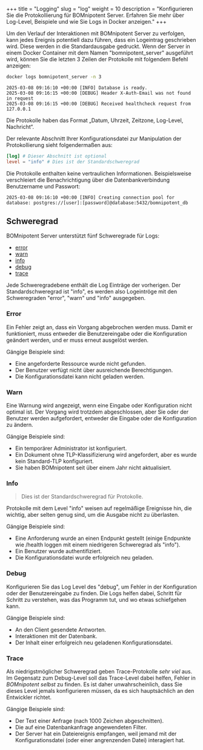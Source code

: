 +++
title = "Logging"
slug = "log"
weight = 10
description = "Konfigurieren Sie die Protokollierung für BOMnipotent Server. Erfahren Sie mehr über Log-Level, Beispiele und wie Sie Logs in Docker anzeigen."
+++

Um den Verlauf der Interaktionen mit BOMnipotent Server zu verfolgen, kann jedes Ereignis potentiell dazu führen, dass ein Logeintrag geschrieben wird. Diese werden in die Standardausgabe gedruckt. Wenn der Server in einem Docker Container mit dem Namen "bomnipotent_server" ausgeführt wird, können Sie die letzten 3 Zeilen der Protokolle mit folgendem Befehl anzeigen:
```bash
docker logs bomnipotent_server -n 3
```
``` {wrap="false" title="output"}
2025-03-08 09:16:10 +00:00 [INFO] Database is ready.
2025-03-08 09:16:15 +00:00 [DEBUG] Header X-Auth-Email was not found in request
2025-03-08 09:16:15 +00:00 [DEBUG] Received healthcheck request from 127.0.0.1
```

Die Protokolle haben das Format „Datum, Uhrzeit, Zeitzone, Log-Level, Nachricht“.

Der relevante Abschnitt Ihrer Konfigurationsdatei zur Manipulation der Protokollierung sieht folgendermaßen aus:
```toml
[log] # Dieser Abschnitt ist optional
level = "info" # Dies ist der Standardschweregrad
```

Die Protokolle enthalten keine vertraulichen Informationen. Beispielsweise verschleiert die Benachrichtigung über die Datenbankverbindung Benutzername und Passwort:
``` {wrap="false" title="output"}
2025-03-08 09:16:10 +00:00 [INFO] Creating connection pool for database: postgres://[user]:[password]@database:5432/bomnipotent_db
```

## Schweregrad

BOMnipotent Server unterstützt fünf Schweregrade für Logs:
- [error](#error)
- [warn](#warn)
- [info](#info)
- [debug](#debug)
- [trace](#trace)

Jede Schweregradebene enthält die Log Einträge der vorherigen. Der Standardschweregrad ist "info", es werden also Logeintröge mit den Schweregraden "error", "warn" und "info" ausgegeben.

### Error

Ein Fehler zeigt an, dass ein Vorgang abgebrochen werden muss. Damit er funktioniert, muss entweder die Benutzereingabe oder die Konfiguration geändert werden, und er muss erneut ausgelöst werden.

Gängige Beispiele sind:
- Eine angeforderte Ressource wurde nicht gefunden.
- Der Benutzer verfügt nicht über ausreichende Berechtigungen.
- Die Konfigurationsdatei kann nicht geladen werden.

### Warn

Eine Warnung wird angezeigt, wenn eine Eingabe oder Konfiguration nicht optimal ist. Der Vorgang wird trotzdem abgeschlossen, aber Sie oder der Benutzer werden aufgefordert, entweder die Eingabe oder die Konfiguration zu ändern.

Gängige Beispiele sind:
- Ein temporärer Administrator ist konfiguriert.
- Ein Dokument ohne TLP-Klassifizierung wird angefordert, aber es wurde kein Standard-TLP konfiguriert.
- Sie haben BOMnipotent seit über einem Jahr nicht aktualisiert.

### Info

> Dies ist der Standardschweregrad für Protokolle.

Protokolle mit dem Level "info" weisen auf regelmäßige Ereignisse hin, die wichtig, aber selten genug sind, um die Ausgabe nicht zu überlasten.

Gängige Beispiele sind:
- Eine Anforderung wurde an einen Endpunkt gestellt (einige Endpunkte wie /health loggen mit einem niedrigeren Schweregrad als "info").
- Ein Benutzer wurde authentifiziert.
- Die Konfigurationsdatei wurde erfolgreich neu geladen.

### Debug

Konfigurieren Sie das Log Level des "debug", um Fehler in der Konfiguration oder der Benutzereingabe zu finden. Die Logs helfen dabei, Schritt für Schritt zu verstehen, was das Programm tut, und wo etwas schiefgehen kann.

Gängige Beispiele sind:
- An den Client gesendete Antworten.
- Interaktionen mit der Datenbank.
- Der Inhalt einer erfolgreich neu geladenen Konfigurationsdatei.

### Trace

Als niedrigstmöglicher Schweregrad geben Trace-Protokolle *sehr viel* aus. Im Gegensatz zum Debug-Level soll das Trace-Level dabei helfen, Fehler in *BOMnipotent selbst* zu finden. Es ist daher unwahrscheinlich, dass Sie dieses Level jemals konfigurieren müssen, da es sich hauptsächlich an den Entwickler richtet.

Gängige Beispiele sind:
- Der Text einer Anfrage (nach 1000 Zeichen abgeschnitten).
- Die auf eine Datenbankanfrage angewendeten Filter.
- Der Server hat ein Dateiereignis empfangen, weil jemand mit der Konfigurationsdatei (oder einer angrenzenden Datei) interagiert hat.